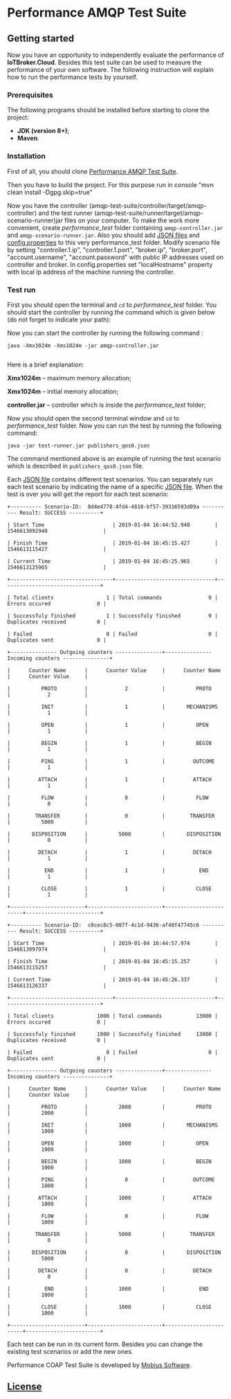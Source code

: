 # Performance AMQP Test Suite

## Getting started

Now you have an opportunity to independently evaluate the performance of **IoTBroker.Cloud**. 
Besides this test suite can be used to measure the performance of your own software. The following instruction will 
explain how to run the performance tests by yourself.

### Prerequisites

The following programs should be installed before starting to clone the project:

* **JDK (version 8+)**;
* **Maven**.

### Installation

First of all, you should clone [Performance AMQP Test Suite](https://github.com/mobius-software-ltd/amqp-test-suite).

Then you have to build the project. For this purpose run in console "mvn clean install -Dgpg.skip=true" 

Now you have the controller (amqp-test-suite/controller/target/amqp-controller) and the test runner 
(amqp-test-suite/runner/target/amqp-scenario-runner)jar files on your computer.
To make the work more convenient, create _performance_test_ folder containing
`amqp-controller.jar` and `amqp-scenario-runner.jar`.
Also you should add [JSON files](https://github.com/mobius-software-ltd/amqp-test-suite/tree/master/runner/src/test/resources/json) and [config.properties](https://github.com/mobius-software-ltd/amqp-test-suite/controller/src/main/resources/config.properties ) to this very performance_test folder. 
Modify scenario file by setting "controller.1.ip", "controller.1.port", "broker.ip", "broker.port", "account.username", 
"account.password" with public IP addresses used on controller and broker.
In config.properties set "localHostname" property with local ip address of the machine running the controller.

### Test run

First you should open the terminal and `cd` to _performance_test_ folder. You should start the controller by running
the command which is given below (do not forget to indicate your path):
 

Now you can start the controller by running the following command :

```
java -Xmx1024m -Xms1024m -jar amqp-controller.jar
 
```
Here is a brief explanation:

**Xmx1024m** – maximum memory allocation;

**Xmx1024m** – initial memory allocation;

**controller.jar** – controller which is inside the _performance_test_ folder;


Now you should open the second terminal window and `cd` to _performance_test_ folder. 
Now you can run the test by running the following command:
```
java -jar test-runner.jar publishers_qos0.json
```
The command mentioned above is an example of running the test scenario which is described in `publishers_qos0.json` file.

Each [JSON file](https://github.com/mobius-software-ltd/amqp-test-suite/tree/master/runner/src/test/resources/json) contains different test scenarios. You can separately run each test scenario by indicating the name of a specific [JSON file](https://github.com/mobius-software-ltd/amqp-test-suite/tree/master/runner/src/test/resources/json). When the test is over you will get the report for each test scenario:
```
+---------- Scenario-ID:  8d4e4778-4fd4-4810-bf57-39316593d09a ---------- Result: SUCCESS ----------+ 

| Start Time                      | 2019-01-04 16:44:52.940        | 1546613092940                  | 

| Finish Time                     | 2019-01-04 16:45:15.427        | 1546613115427                  | 

| Current Time                    | 2019-01-04 16:45:25.965        | 1546613125965                  | 

+---------------------------------+--------------------------------+--------------------------------+ 

| Total clients                 1 | Total commands               9 | Errors occured               0 | 

| Successfuly finished          1 | Successfuly finished         9 | Duplicates received          0 | 

| Failed                        0 | Failed                       0 | Duplicates sent              0 | 

+--------------- Outgoing counters ---------------+--------------- Incoming counters ---------------+ 

|      Counter Name      |      Counter Value     |      Counter Name      |      Counter Value     | 

|          PROTO         |            2           |          PROTO         |            2           | 

|          INIT          |            1           |       MECHANISMS       |            1           | 

|          OPEN          |            1           |          OPEN          |            1           | 

|          BEGIN         |            1           |          BEGIN         |            1           | 

|          PING          |            1           |         OUTCOME        |            1           | 

|         ATTACH         |            1           |         ATTACH         |            1           | 

|          FLOW          |            0           |          FLOW          |            0           | 

|        TRANSFER        |            0           |        TRANSFER        |          5000          | 

|       DISPOSITION      |          5000          |       DISPOSITION      |            0           | 

|         DETACH         |            1           |         DETACH         |            1           | 

|           END          |            1           |           END          |            1           | 

|          CLOSE         |            1           |          CLOSE         |            1           | 

+------------------------+------------------------+------------------------+------------------------+ 

+---------- Scenario-ID:  c0cec8c5-007f-4c1d-9436-af48f47745c6 ---------- Result: SUCCESS ----------+ 

| Start Time                      | 2019-01-04 16:44:57.974        | 1546613097974                  | 

| Finish Time                     | 2019-01-04 16:45:15.257        | 1546613115257                  | 

| Current Time                    | 2019-01-04 16:45:26.337        | 1546613126337                  | 

+---------------------------------+--------------------------------+--------------------------------+ 

| Total clients              1000 | Total commands           13000 | Errors occured               0 | 

| Successfuly finished       1000 | Successfuly finished     13000 | Duplicates received          0 | 

| Failed                        0 | Failed                       0 | Duplicates sent              0 | 

+--------------- Outgoing counters ---------------+--------------- Incoming counters ---------------+ 

|      Counter Name      |      Counter Value     |      Counter Name      |      Counter Value     | 

|          PROTO         |          2000          |          PROTO         |          2000          | 

|          INIT          |          1000          |       MECHANISMS       |          1000          | 

|          OPEN          |          1000          |          OPEN          |          1000          | 

|          BEGIN         |          1000          |          BEGIN         |          1000          | 

|          PING          |            0           |         OUTCOME        |          1000          | 

|         ATTACH         |          1000          |         ATTACH         |          1000          | 

|          FLOW          |            0           |          FLOW          |          1000          | 

|        TRANSFER        |          5000          |        TRANSFER        |            0           | 

|       DISPOSITION      |            0           |       DISPOSITION      |          5000          | 

|         DETACH         |            0           |         DETACH         |            0           | 

|           END          |          1000          |           END          |          1000          | 

|          CLOSE         |          1000          |          CLOSE         |          1000          | 

+------------------------+------------------------+------------------------+------------------------+
```
Each test can be run in its current form.
Besides you can change the existing test scenarios or add the new ones.

Performance COAP Test Suite is developed by [Mobius Software](http://mobius-software.com).

## [License](LICENSE.md)

